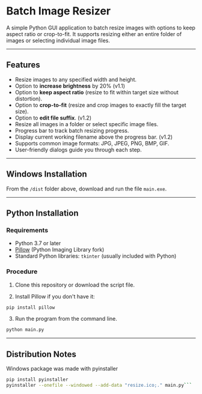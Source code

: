 # Batch Image Resizer

A simple Python GUI application to batch resize images with options to keep aspect ratio or crop-to-fit. It supports resizing either an entire folder of images or selecting individual image files.

---

## Features

- Resize images to any specified width and height.
- Option to **increase brightness** by 20% (v1.1)
- Option to **keep aspect ratio** (resize to fit within target size without distortion).
- Option to **crop-to-fit** (resize and crop images to exactly fill the target size).
- Option to **edit file suffix**. (v1.2)
- Resize all images in a folder or select specific image files.
- Progress bar to track batch resizing progress.
- Display current working filename above the progress bar. (v1.2)
- Supports common image formats: JPG, JPEG, PNG, BMP, GIF.
- User-friendly dialogs guide you through each step.

---

## Windows Installation

From the `/dist` folder above, download and run the file `main.exe`.

---

## Python Installation

### Requirements

- Python 3.7 or later
- [Pillow](https://python-pillow.org/) (Python Imaging Library fork)
- Standard Python libraries: `tkinter` (usually included with Python)

### Procedure

1. Clone this repository or download the script file.

2. Install Pillow if you don't have it:

```bash
pip install pillow
```

3. Run the program from the command line.

```bash
python main.py
```

---

## Distribution Notes

Windows package was made with pyinstaller

````bash
pip install pyinstaller
pyinstaller --onefile --windowed --add-data "resize.ico;." main.py```
````
